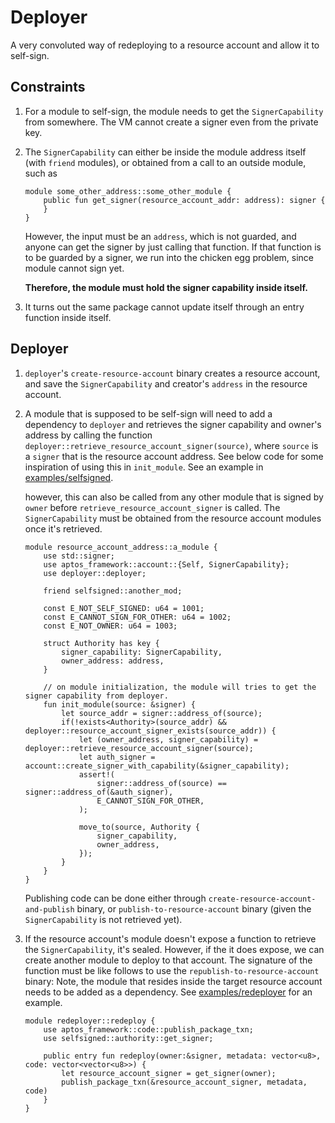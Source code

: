 # Deployer

A very convoluted way of redeploying to a resource account and allow it to self-sign.

## Constraints

1.  For a module to self-sign, the module needs to get the `SignerCapability` from somewhere.
    The VM cannot create a signer even from the private key.

1.  The `SignerCapability` can either be inside the module address itself (with `friend` modules),
    or obtained from a call to an outside module, such as

    ```move
    module some_other_address::some_other_module {
        public fun get_signer(resource_account_addr: address): signer {
        }
    }
    ```

    However, the input must be an `address`, which is not guarded, and anyone can get the signer by just calling that function. If that function is to be guarded by a signer, we run into the chicken egg problem, since module cannot sign yet.

    **Therefore, the module must hold the signer capability inside itself.**

1.  It turns out the same package cannot update itself through an entry function inside itself.

## Deployer

1.  `deployer`'s `create-resource-account` binary creates a resource account, and save the `SignerCapability` and creator's `address` in the resource account.

1.  A module that is supposed to be self-sign will need to add a dependency to `deployer` and retrieves the signer capability and owner's address by calling the function `deployer::retrieve_resource_account_signer(source)`, where `source` is a `signer` that is the resource account address. See below code for some inspiration of using this in `init_module`.
    See an example in [examples/selfsigned](../deployer-examples/selfsigned).

    however, this can also be called from any other module that is signed by `owner` before `retrieve_resource_account_signer` is called. The `SignerCapability` must be obtained from the resource account modules once it's retrieved.

    ```move
    module resource_account_address::a_module {
        use std::signer;
        use aptos_framework::account::{Self, SignerCapability};
        use deployer::deployer;

        friend selfsigned::another_mod;

        const E_NOT_SELF_SIGNED: u64 = 1001;
        const E_CANNOT_SIGN_FOR_OTHER: u64 = 1002;
        const E_NOT_OWNER: u64 = 1003;

        struct Authority has key {
            signer_capability: SignerCapability,
            owner_address: address,
        }

        // on module initialization, the module will tries to get the signer capability from deployer.
        fun init_module(source: &signer) {
            let source_addr = signer::address_of(source);
            if(!exists<Authority>(source_addr) && deployer::resource_account_signer_exists(source_addr)) {
                let (owner_address, signer_capability) = deployer::retrieve_resource_account_signer(source);
                let auth_signer = account::create_signer_with_capability(&signer_capability);
                assert!(
                    signer::address_of(source) == signer::address_of(&auth_signer),
                    E_CANNOT_SIGN_FOR_OTHER,
                );

                move_to(source, Authority {
                    signer_capability,
                    owner_address,
                });
            }
        }
    }
    ```

    Publishing code can be done either through `create-resource-account-and-publish` binary, or `publish-to-resource-account` binary (given the `SignerCapability` is not retrieved yet).

1.  If the resource account's module doesn't expose a function to retrieve the `SignerCapability`, it's sealed. However, if the it does expose, we can create another module to deploy to that account. The signature of the function must be like follows to use the `republish-to-resource-account` binary:
    Note, the module that resides inside the target resource account needs to be added as a dependency. See [examples/redeployer](../deployer-examples/redeployer) for an example.

    ```move
    module redeployer::redeploy {
        use aptos_framework::code::publish_package_txn;
        use selfsigned::authority::get_signer;

        public entry fun redeploy(owner:&signer, metadata: vector<u8>, code: vector<vector<u8>>) {
            let resource_account_signer = get_signer(owner);
            publish_package_txn(&resource_account_signer, metadata, code)
        }
    }
    ```
